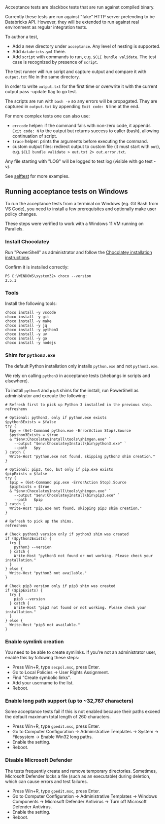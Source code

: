 Acceptance tests are blackbox tests that are run against compiled binary.

Currently these tests are run against "fake" HTTP server pretending to be Databricks API. However, they will be extended to run against real environment as regular integration tests.

To author a test,
 - Add a new directory under `acceptance`. Any level of nesting is supported.
 - Add `databricks.yml` there.
 - Add `script` with commands to run, e.g. `$CLI bundle validate`. The test case is recognized by presence of `script`.

The test runner will run script and capture output and compare it with `output.txt` file in the same directory.

In order to write `output.txt` for the first time or overwrite it with the current output pass -update flag to go test.

The scripts are run with `bash -e` so any errors will be propagated. They are captured in `output.txt` by appending `Exit code: N` line at the end.

For more complex tests one can also use:
- `errcode` helper: if the command fails with non-zero code, it appends `Exit code: N` to the output but returns success to caller (bash), allowing continuation of script.
- `trace` helper: prints the arguments before executing the command.
- custom output files: redirect output to custom file (it must start with `out`), e.g. `$CLI bundle validate > out.txt 2> out.error.txt`.

Any file starting with "LOG" will be logged to test log (visible with go test -v).

See [selftest](./selftest) for more examples.

## Running acceptance tests on Windows

To run the acceptance tests from a terminal on Windows (eg. Git Bash from VS Code),
you need to install a few prerequisites and optionally make user policy changes.

These steps were verified to work with a Windows 11 VM running on Parallels.

### Install Chocolatey

Run "PowerShell" as administrator and follow the [Chocolatey installation instructions][choco].

[choco]: https://chocolatey.org/install#individual

Confirm it is installed correctly:
```pwsh
PS C:\WINDOWS\system32> choco --version
2.5.1
```

### Tools

Install the following tools:
```pwsh
choco install -y vscode
choco install -y git
choco install -y make
choco install -y jq
choco install -y python3
choco install -y uv
choco install -y go
choco install -y nodejs
```

### Shim for `python3.exe`

The default Python installation only installs `python.exe` and not `python3.exe`.

We rely on calling `python3` in acceptance tests (shebangs in scripts and elsewhere).

To install `python3` and `pip3` shims for the install, run PowerShell as administrator and execute the following:
```pwsh
# Refresh first to pick up Python 3 installed in the previous step.
refreshenv

# Optional: python3, only if python.exe exists
$python3Exists = $false
try {
  $py = (Get-Command python.exe -ErrorAction Stop).Source
  $python3Exists = $true
  & "$env:ChocolateyInstall\tools\shimgen.exe" `
    --output "$env:ChocolateyInstall\bin\python3.exe" `
    --path   $py
} catch {
  Write-Host "python.exe not found, skipping python3 shim creation."
}

# Optional: pip3, too, but only if pip.exe exists
$pipExists = $false
try {
  $pip = (Get-Command pip.exe -ErrorAction Stop).Source
  $pipExists = $true
  & "$env:ChocolateyInstall\tools\shimgen.exe" `
    --output "$env:ChocolateyInstall\bin\pip3.exe" `
    --path   $pip
} catch {
  Write-Host "pip.exe not found, skipping pip3 shim creation."
}

# Refresh to pick up the shims.
refreshenv

# Check python3 version only if python3 shim was created
if ($python3Exists) {
  try {
    python3 --version
  } catch {
    Write-Host "python3 not found or not working. Please check your installation."
  }
} else {
  Write-Host "python3 not available."
}

# Check pip3 version only if pip3 shim was created
if ($pipExists) {
  try {
    pip3 --version
  } catch {
    Write-Host "pip3 not found or not working. Please check your installation."
  }
} else {
  Write-Host "pip3 not available."
}
```

### Enable symlink creation

You need to be able to create symlinks.
If you're not an administrator user, enable this by following these steps:

* Press Win+R, type `secpol.msc`, press Enter.
* Go to Local Policies → User Rights Assignment.
* Find "Create symbolic links".
* Add your username to the list.
* Reboot.

### Enable long path support (up to ~32,767 characters)

Some acceptance tests fail if this is not enabled because their paths
exceed the default maximum total length of 260 characters.

* Press Win+R, type `gpedit.msc`, press Enter.
* Go to Computer Configuration → Administrative Templates → System → Filesystem → Enable Win32 long paths.
* Enable the setting.
* Reboot.

### Disable Microsoft Defender

The tests frequently create and remove temporary directories.
Sometimes, Microsoft Defender locks a file (such as an executable) during deletion,
which can cause errors and test failures.

* Press Win+R, type `gpedit.msc`, press Enter.
* Go to Computer Configuration → Administrative Templates → Windows Components → Microsoft Defender Antivirus → Turn off Microsoft Defender Antivirus.
* Enable the setting.
* Reboot.
